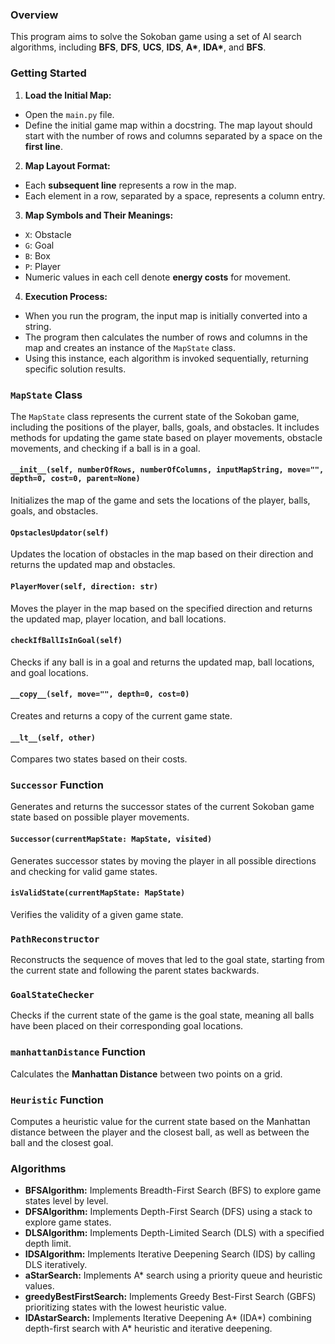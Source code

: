 ### Overview

This program aims to solve the Sokoban game using a set of AI search algorithms, including **BFS**, **DFS**, **UCS**, **IDS**, **A\***, **IDA\***, and **BFS**.

### Getting Started

1. **Load the Initial Map:**
  - Open the `main.py` file.
  - Define the initial game map within a docstring. The map layout should start with the number of rows and columns separated by a space on the **first line**.

2. **Map Layout Format:**
  - Each **subsequent line** represents a row in the map.
  - Each element in a row, separated by a space, represents a column entry.

3. **Map Symbols and Their Meanings:**
  - `X`: Obstacle
  - `G`: Goal
  - `B`: Box
  - `P`: Player
  - Numeric values in each cell denote **energy costs** for movement.

4. **Execution Process:**
  - When you run the program, the input map is initially converted into a string.
  - The program then calculates the number of rows and columns in the map and creates an instance of the `MapState` class.
  - Using this instance, each algorithm is invoked sequentially, returning specific solution results.

### `MapState` Class

The `MapState` class represents the current state of the Sokoban game, including the positions of the player, balls, goals, and obstacles. It includes methods for updating the game state based on player movements, obstacle movements, and checking if a ball is in a goal.

#### `__init__(self, numberOfRows, numberOfColumns, inputMapString, move="", depth=0, cost=0, parent=None)`

Initializes the map of the game and sets the locations of the player, balls, goals, and obstacles.

#### `OpstaclesUpdator(self)`

Updates the location of obstacles in the map based on their direction and returns the updated map and obstacles.

#### `PlayerMover(self, direction: str)`

Moves the player in the map based on the specified direction and returns the updated map, player location, and ball locations.

#### `checkIfBallIsInGoal(self)`

Checks if any ball is in a goal and returns the updated map, ball locations, and goal locations.

#### `__copy__(self, move="", depth=0, cost=0)`

Creates and returns a copy of the current game state.

#### `__lt__(self, other)`

Compares two states based on their costs.

### `Successor` Function

Generates and returns the successor states of the current Sokoban game state based on possible player movements.

#### `Successor(currentMapState: MapState, visited)`

Generates successor states by moving the player in all possible directions and checking for valid game states.

#### `isValidState(currentMapState: MapState)`

Verifies the validity of a given game state.

### `PathReconstructor`

Reconstructs the sequence of moves that led to the goal state, starting from the current state and following the parent states backwards.

### `GoalStateChecker`

Checks if the current state of the game is the goal state, meaning all balls have been placed on their corresponding goal locations.

### `manhattanDistance` Function

Calculates the **Manhattan Distance** between two points on a grid.

### `Heuristic` Function

Computes a heuristic value for the current state based on the Manhattan distance between the player and the closest ball, as well as between the ball and the closest goal.

### Algorithms

- **BFSAlgorithm:** Implements Breadth-First Search (BFS) to explore game states level by level.
- **DFSAlgorithm:** Implements Depth-First Search (DFS) using a stack to explore game states.
- **DLSAlgorithm:** Implements Depth-Limited Search (DLS) with a specified depth limit.
- **IDSAlgorithm:** Implements Iterative Deepening Search (IDS) by calling DLS iteratively.
- **aStarSearch:** Implements A* search using a priority queue and heuristic values.
- **greedyBestFirstSearch:** Implements Greedy Best-First Search (GBFS) prioritizing states with the lowest heuristic value.
- **IDAstarSearch:** Implements Iterative Deepening A* (IDA*) combining depth-first search with A* heuristic and iterative deepening.

